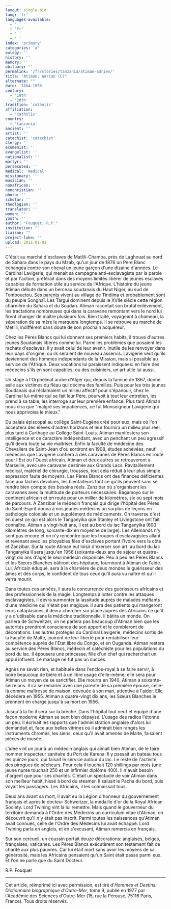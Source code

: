 ```yaml
---
layout: single-bio
lang: 'fr'
languages-available:
  - ' '
  - 'fr'
  - ' '
  - ' '
index: 'primary'
categories: 'a'
eulogy: ''
history: ''
memory: ''
obituary: ''
permalink: '/fr/stories/tanzania/atiman-adrien/'
title: "Atiman, Adrian (C)"
alternate: ""
date: '1864-1956'
century:
  - '19th'
  - '20th'
tradition: 'catholic'
affiliation:
  - 'catholic'
country:
  - 'tanzania'
ancient: ''
artist: ''
catechist: 'catechist'
clergy: ''
ecumenist: ''
evangelist: ''
nationalist: ''
martyr: ''
persecuted: ''
medical: 'medical'
missionary: ''
musician: ''
nonafrican: ''
nonchristian: ''
photo: ''
scholar: ''
theologian: ''
translator: ''
women: ''
youth: ''
author: "Fouquer, R.P."
institution: ""
liaison: ""
project-luke: ''
upload: 2011-01-01
---
```




C'était au marché d'esclaves de Matlili-Chamba, près de Laghouat au nord de Sahara dans le pays du Mzab, qu'un jour de 1876 un Père Blanc échangea contre son cheval un jeune garçon d'une dizaine d'années. Le Cardinal Lavigerie, qui menait sa campagne anti-esclavagiste par la parole et par l'action, préférait dans des moyens limités libérer de jeunes esclaves capables de formation utile au service de l'Afrique. L'histoire du jeune Atiman débute dans un berceau soudanais du Haut Niger, au sud de Tombouctou. Ses parents vivent au village de Tindima et probablement sont du peuple Songhaï. Les Targui dominent depuis le XVIIe siècle cette région charnière du Sahara et du Soudan. Atiman racontait son brutal enlèvement, les tractations nombreuses qui dans la caravane remontant vers le nord lui firent changer de maître plusieurs fois. Bien traité, voyageant à chameau, la séparation de sa mère le marquera longtemps. Il se retrouve au marché de Metlili, indifférent sans doute de son prochain acquéreur.

Chez les Pères Blancs qui lui donnent ses premiers habits, il trouve d'autres jeunes Soudanais libérés comme lui. Parmi les problèmes que posaient les rachats d'esclaves, il y avait celui de leur avenir. Inutile de les renvoyer dans leur pays d'origine, où ils seraient de nouveau asservis. Lavigerie veut qu'ils deviennent des hommes indépendants de la Mission, mais si possible au service de l'Afrique. Deux vocations lui paraissent indiquées: en faire des médecins s'ils en sont capables; ou des cuisiniers, un art utile lui aussi.

Un stage à l'Orphelinat arabe d'Alger qui, depuis la famine de 1867, donne asile aux victimes du fléau qui décima des familles. Puis pour les très jeunes Soudanais qui réclamaient un milieu affectif pour s'épanouir, chez le Cardinal lui-même qui se fait leur Père, pourvoit à tout leur entretien, les prend à sa table, les interroge sur leur première enfance. Plus tard Atiman nous dira que "malgré ses impatiences, ce fut Monseigneur Lavigerie qui nous apprivoisa le mieux."

Du palais épiscopal au collège Saint-Eugène créé pour eux, mais où l'on acceptera des élèves d'autres horizons et leur fournira un milieu plus réel, plus tard à Carthage au Collège Saint-Louis. Atiman manifestera son intelligence et ce caractère indépendant, avec un penchant un peu agressif qu'il devra toute sa vie maîtriser. Enfin la faculté de médecine des Chevaliers de Saint-Jean d'où sortiront en 1908, études achevées, neuf médecins que Lavigerie confiera à des caravanes de Pères Blancs en route pour l'Est ou l'Ouest africain. Atiman et deux autres se retrouveront à Marseille, avec une caravane destinée aux Grands Lacs. Ravitaillement médical, matériel de chirurgie, trousses, tout cela réduit à leur plus simple expression faute de moyens. Les Pères Blancs ont des finances déficientes face aux tâches dévolues, les bienfaiteurs font ce qu'ils peuvent sans se rendre bien compte des besoins réels. Zanzibar où s'organisent les caravanes avec la multitude de porteurs nécessaires. Bagamoyo sur le continent africain et en route pour un millier de kilomètres, six où sept mois de parcours. A Zanzibar le médecin français qui dirige l'hôpital des Pères du Saint-Esprit donna à nos jeunes médecins un surplus de leçons en pathologie coloniale et un supplément de médicaments. On traverse d'est en ouest ce qui est alors le Tanganyika que Stanley et Livingstone ont fait connaître. Atiman a vingt-huit ans, il est au bord du lac Tanganyika (600 kilomètres de long, soixante-dix en moyenne de large). Les Allemands n'y sont pas encore et on n'y rencontre que les troupes d'esclavagistes allant et revenant avec les pitoyables files d'esclaves portant l'Ivoire vers la côte et Zanzibar. Sur la route Atiman eut loisir d'exercer son art, au bord du lac Tanganyika il sera jusqu'en 1956 (soixante-deux ans de séjour et quatre-vingt dix ans d'âge) le seul médecin disponible. Peu à peu les Pères Blancs et les Sœurs Blanches bâtiront des hôpitaux, fourniront à Atiman de l'aide. Lui, Africain éduqué, sera à la charnière de deux mondes le guérisseur des âmes et des corps, le confident de tous ceux qu'il aura vu naître et qu'il verra mourir.

Dans toutes ces années, il aura la concurrence des guérisseurs africains et des professionnels de la magie. Longtemps à lutter contre les attaques esclavagistes, il devra surmonter la lassitude auprès de malades méfiants d'une médicine qui n'était pas magique. Il aura des patients qui mangeront leurs cataplasmes, il devra chercher sur place auprès des Africains ce qu'il y a d'utilisable dans la médicine traditionnelle. Il bâtira un monde. On parlera de Schweitzer, on ne parlera pas beaucoup d'Atiman bien que les autorités prendront conscience de son apport et le combleront de décorations. Les autres protégés du Cardinal Lavigerie, médecins sortis de la Faculté de Malte, jouiront de leur liberté pour rentabiliser leur compétence auprès de l'Etat libre du Congo, et en Ouganda. Atiman restera au service des Pères Blancs, médecin et catéchiste pour les populations du bord du lac. Il épousera une princesse, fille d'un chef qui recherchait un appui influent. Le mariage ne fut pas un succès.

Agnès ne savait rien, et habituée dans l'enclos-royal à se faire servir, à boire beaucoup de bière et à un libre usage d'elle-même, elle sera pour Atiman un moyen de se sanctifier. Elle mourra en 1940, Atiman a soixante-seize ans. Il ira se remarier avec une parente de sa première épouse, celle-là comme maîtresse de maison, dévouée à son mari, attentive à l'aider. Elle décédera en 1955. Atiman a quatre-vingt dix ans, les Sœurs Blanches le prennent en charge jusqu'à sa mort en 1956.

Jusqu'à la fin il sera sur la brèche. Dans l'hôpital tout neuf et équipé d'une façon moderne Atiman se sent bien dépaysé. L'usage des radios l'étonne un peu. Il écrivait les rapports que l'administration anglaise d'alors lui demandait et, face aux belles vitrines où il admirait bien rangés les instruments chromés, les siens, ceux qu'il avait amenés de Malte, faisaient pièces de musée.

L'idée vint un jour à un médecin anglais qui aimait bien Atiman, de le faire nommer inspecteur sanitaire du Port de Karena. Il y passait un bateau tous les quinze jours, qui faisait le service autour du lac. Le reste de l'activité, des pirogues de pêcheurs. Pour cela il touchait 120 shillings par mois (une jeune nurse touchait 250 et un infirmier diplômé 400). Il n'avait besoin d'argent que pour ses charités. C'était un spectacle de voir Atiman dans son meilleur habit, hissé à bord du steamer. Il saluait le Pacha du bord, puis voyait les passagers. Les Africains, il les connaissait tous.

Deux ans avant sa mort, il avait eu la Légion d'honneur du gouvernement français et après le docteur Schweitzer, la médaille d'or de la Royal African Society. Lord Twining vint la lui remettre. Mais quand le gouverneur du territoire demanda à l'Ordre des Médecins un curriculum vitae d'Atiman, on découvrit qu'il n'y était pas inscrit. Parmi toutes les naissances qu'Atiman avait connues, celle de l'Ordre des Médecins lui avait échappé. Lord Twining parla en anglais, et en s'excusant, Atiman remercia en français.

Sur son cercueil, un coussin portait douze décorations: anglaises, belges, françaises, vaticanes. Les Pères Blancs exécutèrent son testament fait de charité aux plus pauvres. Car lui était mort sans avoir les moyens de sa générosité, mais les Africains pensaient qu'un Saint était passé parmi eux. Et l'on ne parle que du Saint Docteur.

R.P. Fouquer

---

Cet article, réimprîmé ici avec permission, est tiré d'*Hommes et Destins: Dictionnaire biographique d'Outre-Mer*, tome 9, publié en 1977 par l'Académie des Sciences d'Outre-Mer (15, rue la Pérouse, 75116 Paris, France). Tous droits réservés.
